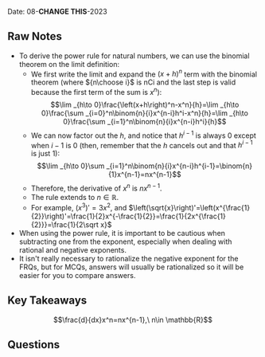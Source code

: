 Date: 08-**CHANGE THIS**-2023

## Raw Notes

- To derive the power rule for natural numbers, we can use the binomial theorem on the limit definition:
	- We first write the limit and expand the $(x+h)^n$ term with the binomial theorem (where ${n\choose i}$ is $\text{nCi}$ and the last step is valid because the first term of the sum is $x^n$): $$\lim _{h\to 0}\frac{\left(x+h\right)^n-x^n}{h}=\lim _{h\to 0}\frac{\sum _{i=0}^n\binom{n}{i}x^{n-i}h^i-x^n}{h}=\lim _{h\to 0}\frac{\sum _{i=1}^n\binom{n}{i}x^{n-i}h^i}{h}$$
	- We can now factor out the $h$, and notice that $h^{i-1}$ is always 0 except when $i-1$ is 0 (then, remember that the $h$ cancels out and that $h^{i-1}$ is just 1): $$\lim _{h\to 0}\sum _{i=1}^n\binom{n}{i}x^{n-i}h^{i-1}=\binom{n}{1}x^{n-1}=nx^{n-1}$$
	- Therefore, the derivative of $x^n$ is $nx^{n-1}$.
	- The rule extends to $n\in\mathbb{R}$.
	- For example, $\left(x^3\right)'=3x^2$, and $\left(\sqrt{x}\right)'=\left(x^{\frac{1}{2}}\right)'=\frac{1}{2}x^{-\frac{1}{2}}=\frac{1}{2x^{\frac{1}{2}}}=\frac{1}{2\sqrt x}$ 
- When using the power rule, it is important to be cautious when subtracting one from the exponent, especially when dealing with rational and negative exponents.
- It isn't really necessary to rationalize the negative exponent for the FRQs, but for MCQs, answers will usually be rationalized so it will be easier for you to compare answers.

## Key Takeaways

$$\frac{d}{dx}x^n=nx^{n-1},\ n\in \mathbb{R}$$

## Questions

